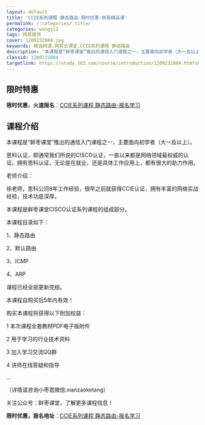 ```yaml
---
layout: default
title: 'CCIE系列课程 静态路由-限时优惠-网易精品课'
permalink: /:categories/:title/
categories: wangyi2
tags: 网易提供
cover: 1209232804.jpg
keywords: 精选网课,网易云课堂,CCIE系列课程 静态路由
description: '本课程是“鲜枣课堂”推出的通信入门课程之一，主要面向初学者（大一及以上）。思科认证，即通常我们所说的CISCO认证，一直'
classid: 1209232804
targetlink: https://study.163.com/course/introduction/1209232804.htm?share=1&shareId=1025206652&utm_campaign=share&utm_medium=iphoneShare&utm_source=&utm_u=1025206652
---
```


## 限时特惠

**限时优惠，火速报名**：[CCIE系列课程 静态路由-报名学习](https://study.163.com/course/introduction/1209232804.htm?share=1&shareId=1025206652&utm_campaign=share&utm_medium=iphoneShare&utm_source=&utm_u=1025206652)

## 课程介绍

本课程是“鲜枣课堂”推出的通信入门课程之一，主要面向初学者（大一及以上）。



思科认证，即通常我们所说的CISCO认证，一直以来都是网络领域最权威的认证。拥有思科认证，无论是在就业，还是具体工作应用上，都有很大的助力作用。



老师介绍：

徐老师，思科公司8年工作经验，很早之前就获得CCIE认证，拥有丰富的网络实战经验，技术功底深厚。





本课程是鲜枣课堂CISCO认证系列课程的组成部分。



本课程目录如下：



1、静态路由

2、默认路由

3、ICMP

4、ARP



课程已经全部更新完结。

本课程自购买后5年内有效！



购买本课程将获得以下附加权益：

1 本次课程全套教材PDF电子版附件

2 用于学习的行业技术资料

3 加入学习交流QQ群

4 讲师在线答疑和指导

…



（详情请咨询小枣君微信:xianzaoketang）



关注公众号：鲜枣课堂，了解更多课程信息！

**限时优惠，报名地址**：[CCIE系列课程 静态路由-报名学习](https://study.163.com/course/introduction/1209232804.htm?share=1&shareId=1025206652&utm_campaign=share&utm_medium=iphoneShare&utm_source=&utm_u=1025206652)

